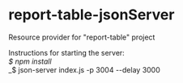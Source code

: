 # report-table-jsonServer
Resource provider for "report-table" project

Instructions for starting the server:
</br>
_$ npm install_
</br>
_$ json-server index.js -p 3004 --delay 3000
